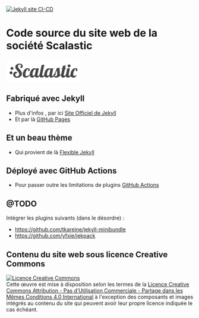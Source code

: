 [![Jekyll site CI-CD](https://github.com/scalastic/scalastic.github.io/actions/workflows/jekyll.yml/badge.svg)](https://github.com/scalastic/scalastic.github.io/actions/workflows/jekyll.yml)

# Code source du site web de la société Scalastic

<a href="https://www.scalastic.io">![](https://github.com/scalastic/scalastic.github.io/blob/main/assets/img/scalastic.png?raw=true)</a>

## Fabriqué avec Jekyll

* Plus d'infos , par ici [Site Officiel de Jekyll](https://jekyllrb.com)
* Et par là [GitHub Pages](https://pages.github.com/)

## Et un beau thème

* Qui provient de là [Flexible Jekyll](https://github.com/artemsheludko/flexible-jekyll)

## Déployé avec GitHub Actions

* Pour passer outre les limitations de plugins [GitHub Actions](https://docs.github.com/en/actions)

## @TODO

Intégrer les plugins suivants (dans le désordre) :
- https://github.com/tkareine/jekyll-minibundle
- https://github.com/yfxie/jekpack


## Contenu du site web sous licence Creative Commons 

<a rel="license" href="http://creativecommons.org/licenses/by-nc-sa/4.0/"><img alt="Licence Creative Commons" style="border-width:0" src="https://i.creativecommons.org/l/by-nc-sa/4.0/88x31.png" /></a><br />Cette œuvre est mise à disposition selon les termes de la <a rel="license" href="http://creativecommons.org/licenses/by-nc-sa/4.0/">Licence Creative Commons Attribution - Pas d’Utilisation Commerciale - Partage dans les Mêmes Conditions 4.0 International</a> à l'exception des composants et images intégrés au contenu du site qui peuvent avoir leur propre licence indiquée le cas échéant.

